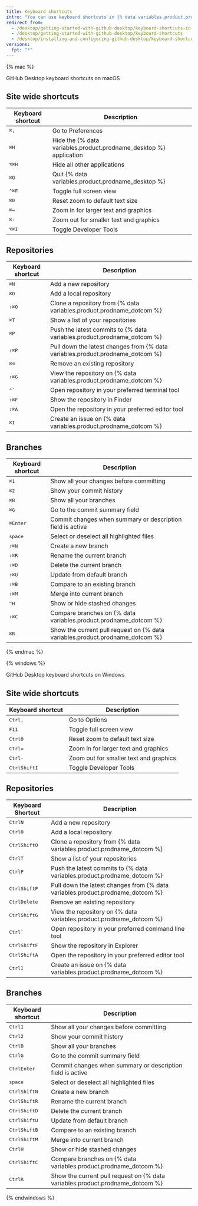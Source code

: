 ```yaml
---
title: Keyboard shortcuts
intro: "You can use keyboard shortcuts in {% data variables.product.prodname_desktop %}."
redirect_from:
  - /desktop/getting-started-with-github-desktop/keyboard-shortcuts-in-github-desktop/
  - /desktop/getting-started-with-github-desktop/keyboard-shortcuts
  - /desktop/installing-and-configuring-github-desktop/keyboard-shortcuts
versions:
  fpt: "*"
---
```


{% mac %}

GitHub Desktop keyboard shortcuts on macOS

## Site wide shortcuts

| Keyboard shortcut                    | Description                                                        |
| ------------------------------------ | ------------------------------------------------------------------ |
| <kbd>⌘</kbd><kbd>,</kbd>             | Go to Preferences                                                  |
| <kbd>⌘</kbd><kbd>H</kbd>             | Hide the {% data variables.product.prodname_desktop %} application |
| <kbd>⌥</kbd><kbd>⌘</kbd><kbd>H</kbd> | Hide all other applications                                        |
| <kbd>⌘</kbd><kbd>Q</kbd>             | Quit {% data variables.product.prodname_desktop %}                 |
| <kbd>⌃</kbd><kbd>⌘</kbd><kbd>F</kbd> | Toggle full screen view                                            |
| <kbd>⌘</kbd><kbd>0</kbd>             | Reset zoom to default text size                                    |
| <kbd>⌘</kbd><kbd>=</kbd>             | Zoom in for larger text and graphics                               |
| <kbd>⌘</kbd><kbd>-</kbd>             | Zoom out for smaller text and graphics                             |
| <kbd>⌥</kbd><kbd>⌘</kbd><kbd>I</kbd> | Toggle Developer Tools                                             |

## Repositories

| Keyboard shortcut                    | Description                                                                    |
| ------------------------------------ | ------------------------------------------------------------------------------ |
| <kbd>⌘</kbd><kbd>N</kbd>             | Add a new repository                                                           |
| <kbd>⌘</kbd><kbd>O</kbd>             | Add a local repository                                                         |
| <kbd>⇧</kbd><kbd>⌘</kbd><kbd>O</kbd> | Clone a repository from {% data variables.product.prodname_dotcom %}           |
| <kbd>⌘</kbd><kbd>T</kbd>             | Show a list of your repositories                                               |
| <kbd>⌘</kbd><kbd>P</kbd>             | Push the latest commits to {% data variables.product.prodname_dotcom %}        |
| <kbd>⇧</kbd><kbd>⌘</kbd><kbd>P</kbd> | Pull down the latest changes from {% data variables.product.prodname_dotcom %} |
| <kbd>⌘</kbd><kbd>⌫</kbd>             | Remove an existing repository                                                  |
| <kbd>⇧</kbd><kbd>⌘</kbd><kbd>G</kbd> | View the repository on {% data variables.product.prodname_dotcom %}            |
| <kbd>⌃</kbd><kbd>&grave;</kbd>       | Open repository in your preferred terminal tool                                |
| <kbd>⇧</kbd><kbd>⌘</kbd><kbd>F</kbd> | Show the repository in Finder                                                  |
| <kbd>⇧</kbd><kbd>⌘</kbd><kbd>A</kbd> | Open the repository in your preferred editor tool                              |
| <kbd>⌘</kbd><kbd>I</kbd>             | Create an issue on {% data variables.product.prodname_dotcom %}                |

## Branches

| Keyboard shortcut                    | Description                                                                   |
| ------------------------------------ | ----------------------------------------------------------------------------- |
| <kbd>⌘</kbd><kbd>1</kbd>             | Show all your changes before committing                                       |
| <kbd>⌘</kbd><kbd>2</kbd>             | Show your commit history                                                      |
| <kbd>⌘</kbd><kbd>B</kbd>             | Show all your branches                                                        |
| <kbd>⌘</kbd><kbd>G</kbd>             | Go to the commit summary field                                                |
| <kbd>⌘</kbd><kbd>Enter</kbd>         | Commit changes when summary or description field is active                    |
| <kbd>space</kbd>                     | Select or deselect all highlighted files                                      |
| <kbd>⇧</kbd><kbd>⌘</kbd><kbd>N</kbd> | Create a new branch                                                           |
| <kbd>⇧</kbd><kbd>⌘</kbd><kbd>R</kbd> | Rename the current branch                                                     |
| <kbd>⇧</kbd><kbd>⌘</kbd><kbd>D</kbd> | Delete the current branch                                                     |
| <kbd>⇧</kbd><kbd>⌘</kbd><kbd>U</kbd> | Update from default branch                                                    |
| <kbd>⇧</kbd><kbd>⌘</kbd><kbd>B</kbd> | Compare to an existing branch                                                 |
| <kbd>⇧</kbd><kbd>⌘</kbd><kbd>M</kbd> | Merge into current branch                                                     |
| <kbd>⌃</kbd><kbd>H</kbd>             | Show or hide stashed changes                                                  |
| <kbd>⇧</kbd><kbd>⌘</kbd><kbd>C</kbd> | Compare branches on {% data variables.product.prodname_dotcom %}              |
| <kbd>⌘</kbd><kbd>R</kbd>             | Show the current pull request on {% data variables.product.prodname_dotcom %} |

{% endmac %}

{% windows %}

GitHub Desktop keyboard shortcuts on Windows

## Site wide shortcuts

| Keyboard shortcut                           | Description                            |
| ------------------------------------------- | -------------------------------------- |
| <kbd>Ctrl</kbd><kbd>,</kbd>                 | Go to Options                          |
| <kbd>F11</kbd>                              | Toggle full screen view                |
| <kbd>Ctrl</kbd><kbd>0</kbd>                 | Reset zoom to default text size        |
| <kbd>Ctrl</kbd><kbd>=</kbd>                 | Zoom in for larger text and graphics   |
| <kbd>Ctrl</kbd><kbd>-</kbd>                 | Zoom out for smaller text and graphics |
| <kbd>Ctrl</kbd><kbd>Shift</kbd><kbd>I</kbd> | Toggle Developer Tools                 |

## Repositories

| Keyboard Shortcut                           | Description                                                                    |
| ------------------------------------------- | ------------------------------------------------------------------------------ |
| <kbd>Ctrl</kbd><kbd>N</kbd>                 | Add a new repository                                                           |
| <kbd>Ctrl</kbd><kbd>O</kbd>                 | Add a local repository                                                         |
| <kbd>Ctrl</kbd><kbd>Shift</kbd><kbd>O</kbd> | Clone a repository from {% data variables.product.prodname_dotcom %}           |
| <kbd>Ctrl</kbd><kbd>T</kbd>                 | Show a list of your repositories                                               |
| <kbd>Ctrl</kbd><kbd>P</kbd>                 | Push the latest commits to {% data variables.product.prodname_dotcom %}        |
| <kbd>Ctrl</kbd><kbd>Shift</kbd><kbd>P</kbd> | Pull down the latest changes from {% data variables.product.prodname_dotcom %} |
| <kbd>Ctrl</kbd><kbd>Delete</kbd>            | Remove an existing repository                                                  |
| <kbd>Ctrl</kbd><kbd>Shift</kbd><kbd>G</kbd> | View the repository on {% data variables.product.prodname_dotcom %}            |
| <kbd>Ctrl</kbd><kbd>&grave;</kbd>           | Open repository in your preferred command line tool                            |
| <kbd>Ctrl</kbd><kbd>Shift</kbd><kbd>F</kbd> | Show the repository in Explorer                                                |
| <kbd>Ctrl</kbd><kbd>Shift</kbd><kbd>A</kbd> | Open the repository in your preferred editor tool                              |
| <kbd>Ctrl</kbd><kbd>I</kbd>                 | Create an issue on {% data variables.product.prodname_dotcom %}                |

## Branches

| Keyboard shortcut                           | Description                                                                   |
| ------------------------------------------- | ----------------------------------------------------------------------------- |
| <kbd>Ctrl</kbd><kbd>1</kbd>                 | Show all your changes before committing                                       |
| <kbd>Ctrl</kbd><kbd>2</kbd>                 | Show your commit history                                                      |
| <kbd>Ctrl</kbd><kbd>B</kbd>                 | Show all your branches                                                        |
| <kbd>Ctrl</kbd><kbd>G</kbd>                 | Go to the commit summary field                                                |
| <kbd>Ctrl</kbd><kbd>Enter</kbd>             | Commit changes when summary or description field is active                    |
| <kbd>space</kbd>                            | Select or deselect all highlighted files                                      |
| <kbd>Ctrl</kbd><kbd>Shift</kbd><kbd>N</kbd> | Create a new branch                                                           |
| <kbd>Ctrl</kbd><kbd>Shift</kbd><kbd>R</kbd> | Rename the current branch                                                     |
| <kbd>Ctrl</kbd><kbd>Shift</kbd><kbd>D</kbd> | Delete the current branch                                                     |
| <kbd>Ctrl</kbd><kbd>Shift</kbd><kbd>U</kbd> | Update from default branch                                                    |
| <kbd>Ctrl</kbd><kbd>Shift</kbd><kbd>B</kbd> | Compare to an existing branch                                                 |
| <kbd>Ctrl</kbd><kbd>Shift</kbd><kbd>M</kbd> | Merge into current branch                                                     |
| <kbd>Ctrl</kbd><kbd>H</kbd>                 | Show or hide stashed changes                                                  |
| <kbd>Ctrl</kbd><kbd>Shift</kbd><kbd>C</kbd> | Compare branches on {% data variables.product.prodname_dotcom %}              |
| <kbd>Ctrl</kbd><kbd>R</kbd>                 | Show the current pull request on {% data variables.product.prodname_dotcom %} |

{% endwindows %}
